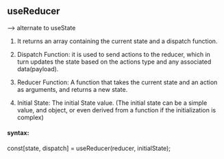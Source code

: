 ## useReducer

--> alternate to useState

1. It returns an array containing the current state and a dispatch function.

2. Dispatch Function: it is used to send actions to the reducer, which in turn updates the state based on the actions type and any associated data(payload).

3. Reducer Function: A function that takes the current state and an action as arguments, and returns a new state.

4. Initial State: The initial State value. (The initial state can be a simple value, and object, or even derived from a function if the initialization is complex)

#### syntax:

const[state, dispatch] = useReducer(reducer, initialState);
